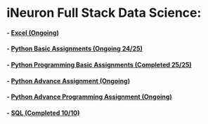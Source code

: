 # iNeuron Full Stack Data Science:
#### - [Excel (Ongoing)](https://github.com/amanovishnu/iNeuron-Assignments/tree/main/Excel)
#### - [Python Basic Assignments (Ongoing 24/25)](https://github.com/amanovishnu/iNeuron-Assignments/tree/main/Python%20Basic%20Assignment)
#### - [Python Programming Basic Assignments (Completed 25/25)](https://github.com/amanovishnu/iNeuron-Assignments/tree/main/Python%20Programming%20Basic%20Assignment)
#### - [Python Advance Assignment (Ongoing)](https://github.com/amanovishnu/iNeuron-Assignments/tree/main/Python%20Advance%20Assignment)
#### - [Python Advance Programming Assignment (Ongoing)](https://github.com/amanovishnu/iNeuron-Assignments/tree/main/Python%20Advance%20Programming%20Assignment)
#### - [SQL (Completed 10/10)](https://github.com/amanovishnu/iNeuron-Assignments/tree/main/SQL)
